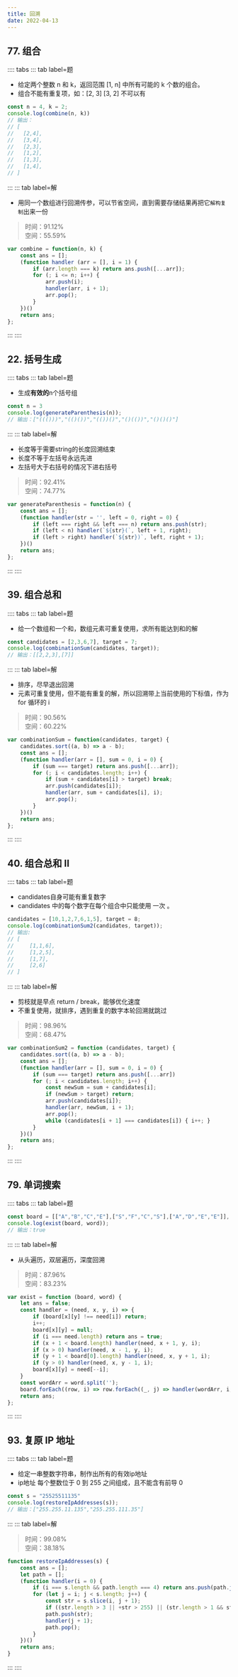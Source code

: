```yaml
---
title: 回溯
date: 2022-04-13
---
```

## 77. 组合
:::: tabs
::: tab label=题
* 给定两个整数 n 和 k，返回范围 [1, n] 中所有可能的 k 个数的组合。
* 组合不能有重复项，如：[2, 3] [3, 2] 不可以有
```js
const n = 4, k = 2;
console.log(combine(n, k))
// 输出：
// [
//   [2,4],
//   [3,4],
//   [2,3],
//   [1,2],
//   [1,3],
//   [1,4],
// ]
```
:::
::: tab label=解
* 用同一个数组进行回溯传参，可以节省空间，直到需要存储结果再把它`解构复制`出来一份
>时间：91.12%  
>空间：55.59%
```js
var combine = function(n, k) {
    const ans = [];
    (function handler (arr = [], i = 1) {
        if (arr.length === k) return ans.push([...arr]);
        for (; i <= n; i++) {
            arr.push(i);
            handler(arr, i + 1);
            arr.pop();
        }
    })()
    return ans;
};
```
:::
::::
## 22. 括号生成
:::: tabs
::: tab label=题
* 生成**有效的**n个括号组
```js
const n = 3
console.log(generateParenthesis(n));
// 输出：["((()))","(()())","(())()","()(())","()()()"]
```
:::
::: tab label=解
* 长度等于需要string的长度回溯结束
* 长度不等于左括号永远先进
* 左括号大于右括号的情况下进右括号
>时间：92.41%  
>空间：74.77%
```js
var generateParenthesis = function(n) {
    const ans = [];
    (function handler(str = '', left = 0, right = 0) {
        if (left === right && left === n) return ans.push(str);
        if (left < n) handler(`${str}(`, left + 1, right);
        if (left > right) handler(`${str})`, left, right + 1);
    })()
    return ans;
};
```
:::
::::
## 39. 组合总和
:::: tabs
::: tab label=题
* 给一个数组和一个和，数组元素可重复使用，求所有能达到和的解
```js
const candidates = [2,3,6,7], target = 7;
console.log(combinationSum(candidates, target));
// 输出：[[2,2,3],[7]]
```
:::
::: tab label=解
* 排序，尽早退出回溯
* 元素可重复使用，但不能有重复的解，所以回溯带上当前使用的下标值，作为 for 循环的 i
>时间：90.56%  
>空间：60.22%
```js
var combinationSum = function(candidates, target) {
    candidates.sort((a, b) => a - b);
    const ans = [];
    (function handler(arr = [], sum = 0, i = 0) {
        if (sum === target) return ans.push([...arr]);
        for (; i < candidates.length; i++) {
            if (sum + candidates[i] > target) break;
            arr.push(candidates[i]);
            handler(arr, sum + candidates[i], i);
            arr.pop();
        }
    })()
    return ans;
};
```
:::
::::
## 40. 组合总和 II
:::: tabs
::: tab label=题
* candidates自身可能有重复数字
* candidates 中的每个数字在每个组合中只能使用 一次 。
```js
candidates = [10,1,2,7,6,1,5], target = 8;
console.log(combinationSum2(candidates, target));
// 输出:
// [
//     [1,1,6],
//     [1,2,5],
//     [1,7],
//     [2,6]
// ]
```
:::
::: tab label=解
* 剪枝就是早点 return / break，能够优化速度
* 不重复使用，就排序，遇到重复的数字本轮回溯就跳过
>时间：98.96%  
>空间：68.47%
```js
var combinationSum2 = function (candidates, target) {
    candidates.sort((a, b) => a - b);
    const ans = [];
    (function handler(arr = [], sum = 0, i = 0) {
        if (sum === target) return ans.push([...arr])
        for (; i < candidates.length; i++) {
            const newSum = sum + candidates[i];
            if (newSum > target) return;
            arr.push(candidates[i]);
            handler(arr, newSum, i + 1);
            arr.pop();
            while (candidates[i + 1] === candidates[i]) { i++; }
        }
    })()
    return ans;
};
```
:::
::::
## 79. 单词搜索
:::: tabs
::: tab label=题
```js
const board = [["A","B","C","E"],["S","F","C","S"],["A","D","E","E"]], word = "ABCCED";
console.log(exist(board, word));
// 输出：true
```
:::
::: tab label=解
* 从头遍历，双层遍历，深度回溯
>时间：87.96%  
>空间：83.23%
```js
var exist = function (board, word) {
    let ans = false;
    const handler = (need, x, y, i) => {
        if (board[x][y] !== need[i]) return;
        i++;
        board[x][y] = null;
        if (i === need.length) return ans = true;
        if (x + 1 < board.length) handler(need, x + 1, y, i);
        if (x > 0) handler(need, x - 1, y, i);
        if (y + 1 < board[0].length) handler(need, x, y + 1, i);
        if (y > 0) handler(need, x, y - 1, i);
        board[x][y] = need[--i];
    }
    const wordArr = word.split('');
    board.forEach((row, i) => row.forEach((_, j) => handler(wordArr, i, j, 0)));
    return ans;
};
```
:::
::::
## 93. 复原 IP 地址
:::: tabs
::: tab label=题
* 给定一串整数字符串，制作出所有的有效ip地址
* ip地址 每个整数位于 0 到 255 之间组成，且不能含有前导 0
```js
const s = "25525511135"
console.log(restoreIpAddresses(s));
// 输出：["255.255.11.135","255.255.111.35"]
```
:::
::: tab label=解
>时间：99.08%  
>空间：38.18%
```js
function restoreIpAddresses(s) {
    const ans = [];
    let path = [];
    (function handler(i = 0) {
        if (i === s.length && path.length === 4) return ans.push(path.join('.'));
        for (let j = i; j < s.length; j++) {
            const str = s.slice(i, j + 1);
            if ((str.length > 3 || +str > 255) || (str.length > 1 && str[0] === '0')) return;
            path.push(str);
            handler(j + 1);
            path.pop();
        }
    })()
    return ans;
}
```
:::
::::